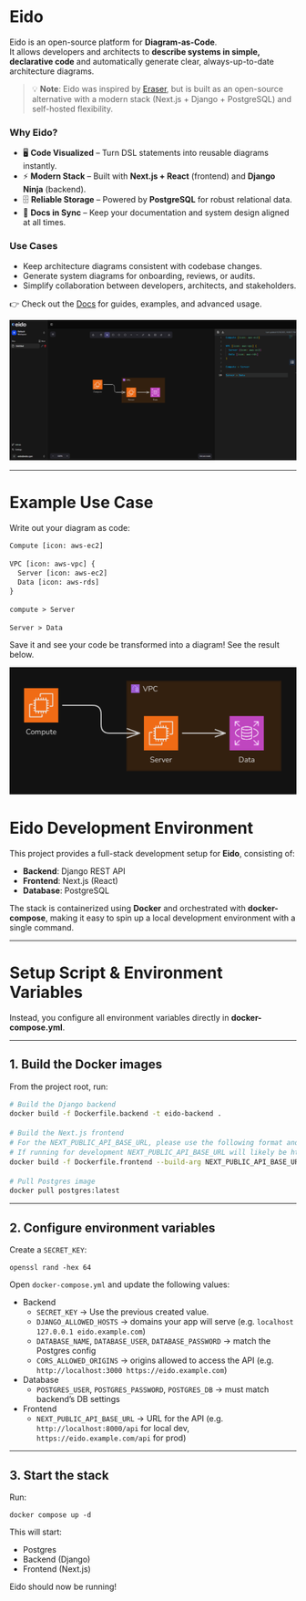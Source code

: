 # Eido

Eido is an open-source platform for **Diagram-as-Code**.  
It allows developers and architects to **describe systems in simple, declarative code** and automatically generate clear, always-up-to-date architecture diagrams.

> 💡 **Note**: Eido was inspired by [Eraser](https://eraser.io/), but is built as an open-source alternative with a modern stack (Next.js + Django + PostgreSQL) and self-hosted flexibility.

### Why Eido?
- 🖥 **Code Visualized** – Turn DSL statements into reusable diagrams instantly.  
- ⚡ **Modern Stack** – Built with **Next.js + React** (frontend) and **Django Ninja** (backend).  
- 🗄 **Reliable Storage** – Powered by **PostgreSQL** for robust relational data.  
- 🔗 **Docs in Sync** – Keep your documentation and system design aligned at all times.  

### Use Cases
- Keep architecture diagrams consistent with codebase changes.  
- Generate system diagrams for onboarding, reviews, or audits.  
- Simplify collaboration between developers, architects, and stakeholders.  

👉 Check out the [Docs](https://github.com/fish-not-phish/eido/blob/main/frontend/app/docs/page.mdx) for guides, examples, and advanced usage.  


![Diagram](https://github.com/fish-not-phish/eido/blob/main/eido-file.png?raw=true)


---

# Example Use Case

Write out your diagram as code:
```
Compute [icon: aws-ec2]

VPC [icon: aws-vpc] {
  Server [icon: aws-ec2]
  Data [icon: aws-rds]
}

compute > Server

Server > Data
```

Save it and see your code be transformed into a diagram! See the result below.


![Diagram](https://github.com/fish-not-phish/eido/blob/main/diagram.png?raw=true)


# Eido Development Environment

This project provides a full-stack development setup for **Eido**, consisting of:

- **Backend**: Django REST API
- **Frontend**: Next.js (React)
- **Database**: PostgreSQL

The stack is containerized using **Docker** and orchestrated with **docker-compose**, making it easy to spin up a local development environment with a single command.  

---

# Setup Script & Environment Variables
 
Instead, you configure all environment variables directly in **docker-compose.yml**.

---

## 1. Build the Docker images

From the project root, run:

```bash
# Build the Django backend
docker build -f Dockerfile.backend -t eido-backend .

# Build the Next.js frontend
# For the NEXT_PUBLIC_API_BASE_URL, please use the following format and replace with your IP or domain: http://<domain_or_ip>/api
# If running for development NEXT_PUBLIC_API_BASE_URL will likely be http://127.0.0.1:8000/api, pointing to your Django URL
docker build -f Dockerfile.frontend --build-arg NEXT_PUBLIC_API_BASE_URL="<insert_url>" -t eido-frontend .

# Pull Postgres image
docker pull postgres:latest
```

---

## 2. Configure environment variables

Create a `SECRET_KEY`:

```
openssl rand -hex 64
```

Open `docker-compose.yml` and update the following values:
- Backend
    - `SECRET_KEY` → Use the previous created value.
    - `DJANGO_ALLOWED_HOSTS` → domains your app will serve (e.g. `localhost 127.0.0.1 eido.example.com`)
    - `DATABASE_NAME`, `DATABASE_USER`, `DATABASE_PASSWORD` → match the Postgres config
    - `CORS_ALLOWED_ORIGINS` → origins allowed to access the API (e.g. `http://localhost:3000 https://eido.example.com`)
- Database
    - `POSTGRES_USER`, `POSTGRES_PASSWORD`, `POSTGRES_DB` → must match backend’s DB settings
- Frontend
    - `NEXT_PUBLIC_API_BASE_URL` → URL for the API (e.g. `http://localhost:8000/api` for local dev, `https://eido.example.com/api` for prod)

---

## 3. Start the stack

Run:
```
docker compose up -d
```

This will start:
- Postgres
- Backend (Django)
- Frontend (Next.js)

Eido should now be running!